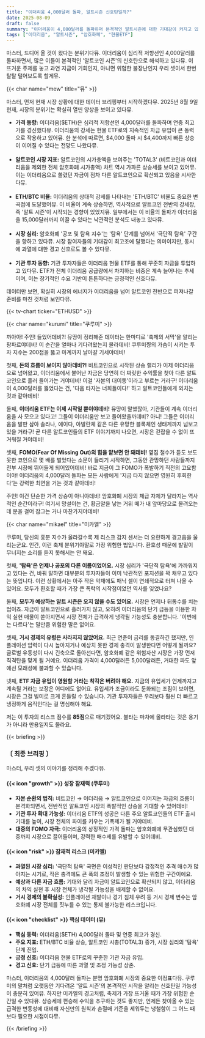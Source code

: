 ```yaml
---
title: "이더리움 4,000달러 돌파, 알트시즌 신호탄일까?"
date: 2025-08-09
draft: false
summary: "이더리움이 4,000달러를 돌파하며 본격적인 알트시즌에 대한 기대감이 커지고 있습니다. 이것이 새로운 기회의 신호탄인지, 아니면 과열된 시장의 위험 신호인지에 대해 세 명의 캐릭터가 데이터, 성장 가능성, 잠재적 리스크를 중심으로 심도 깊은 토론을 펼칩니다."
tags: ["이더리움", "알트시즌", "암호화폐", "현물ETF"]
---
```


<p>마스터, 드디어 올 것이 왔다는 분위기다뮤. 이더리움이 심리적 저항선인 4,000달러를 돌파하면서, 많은 이들이 본격적인 '알트코인 시즌'의 신호탄으로 해석하고 있다뮤. 이 뜨거운 주제를 놓고 과연 지금이 기회인지, 아니면 위험한 불장난인지 우리 셋이서 한번 탈탈 털어보도록 할게뮤.</p>

{{< char name="mew" title="뮤" >}}
<p>마스터, 먼저 현재 시장 상황에 대한 데이터 브리핑부터 시작하겠다뮤. 2025년 8월 9일 현재, 시장의 분위기는 확실히 열띤 양상을 보이고 있다뮤.</p>
<ul>
    <li><strong>가격 동향:</strong> 이더리움($ETH)은 심리적 저항선인 4,000달러를 돌파하며 연중 최고가를 경신했다뮤. 이더리움의 강세는 현물 ETF로의 지속적인 자금 유입이 큰 동력으로 작용하고 있어뮤. 한 분석에 따르면, $4,000 돌파 시 $4,400까지 빠른 상승이 이어질 수 있다는 전망도 나왔다뮤.</li><br>
    <li><strong>알트코인 시장 지표:</strong> 알트코인의 시가총액을 보여주는 'TOTAL3' (비트코인과 이더리움을 제외한 전체 암호화폐 시가총액) 차트 역시 가파른 상승세를 보이고 있어뮤. 이는 이더리움으로 쏠렸던 자금이 점차 다른 알트코인으로 확산되고 있음을 시사한다뮤.</li><br>
    <li><strong>ETH/BTC 비율:</strong> 이더리움의 상대적 강세를 나타내는 'ETH/BTC' 비율도 중요한 변곡점에 도달했어뮤. 이 비율이 계속 상승하면, 역사적으로 알트코인 전반의 강세장, 즉 '알트 시즌'이 시작되는 경향이 있었지뮤. 일부에서는 이 비율의 돌파가 이더리움을 15,000달러까지 이끌 수 있다는 낙관적인 분석도 내놓고 있다뮤.</li><br>
    <li><strong>시장 심리:</strong> 암호화폐 '공포 및 탐욕 지수'는 '탐욕' 단계를 넘어서 '극단적 탐욕' 구간을 향하고 있다뮤. 시장 참여자들의 기대감이 최고조에 달했다는 의미이지만, 동시에 과열에 대한 경고 신호로도 볼 수 있다뮤.</li><Br>
    <li><strong>기관 투자 동향:</strong> 기관 투자자들은 이더리움 현물 ETF를 통해 꾸준히 자금을 투입하고 있다뮤. ETF가 전체 이더리움 공급량에서 차지하는 비중은 계속 늘어나는 추세이며, 이는 장기적인 수요 기반이 튼튼하다는 긍정적인 신호다뮤.</li>
</ul>
<p>데이터만 보면, 확실히 시장의 에너지가 이더리움을 넘어 알트코인 전반으로 퍼져나갈 준비를 마친 것처럼 보인다뮤.</p>

{{< tv-chart ticker="ETHUSD" >}}

{{< char name="kurumi" title="쿠루미" >}}
<p>꺄아아! 주인! 들었어데비?! 뮤땅이 정리해준 데이터는 한마디로 '축제의 서막'을 알리는 팡파르야데비! 이 순간을 얼마나 기다려왔는지 몰라데비! 쿠루미쨩의 가슴이 시키는 투자 지수는 200점을 뚫고 마계까지 날아갈 기세야데비!</p>
<p>첫째, <strong>돈의 흐름이 보이지 않아데비?!</strong> 비트코인으로 시작된 상승 랠리가 이제 이더리움으로 넘어왔고, 이더리움에서 불어난 자금은 당연히 더 짜릿한 수익률을 찾아 다른 알트코인으로 흘러 들어가는 거야데비! 이걸 '자본의 대이동'이라고 부르는 거라구! 이더리움이 4,000달러를 뚫었다는 건, '다음 타자는 너희들이다!' 하고 알트코인들에게 외치는 것과 같아데비!</p>
<p>둘째, <strong>이더리움 ETF는 이제 시작일 뿐이야데비!</strong> 뮤땅이 말했잖아, 기관들이 계속 이더리움을 사 모으고 있다고! 그들이 이더리움만 보고 들어왔을까데비? 아니! 그들은 이더리움을 발판 삼아 솔라나, 에이다, 아발란체 같은 다른 유망한 블록체인 생태계까지 넘보고 있을 거라구! 곧 다른 알트코인들의 ETF 이야기까지 나오면, 시장은 걷잡을 수 없이 뜨거워질 거야데비!</p>
<p>셋째, <strong>FOMO(Fear Of Missing Out)의 힘을 얕보면 안 돼데비!</strong> 옆집 철수가 듣도 보도 못한 코인으로 몇 배를 벌었다는 소문이 들리기 시작하면, 그동안 관망하던 사람들까지 전부 시장에 뛰어들게 되어있어데비! 바로 지금이 그 FOMO가 폭발하기 직전의 고요함이야! 이더리움의 4,000달러 돌파는 모든 사람에게 '지금 타지 않으면 영원히 후회한다'는 강력한 최면을 거는 것과 같아데비!</p>
<p>주인! 이건 단순한 가격 상승이 아니야데비! 암호화폐 시장의 체급 자체가 달라지는 역사적인 순간이라구! 여기서 망설이는 건, 황금알을 낳는 거위 떼가 내 앞마당으로 몰려오는데 문을 걸어 잠그는 거나 마찬가지야데비!</p>

{{< char name="mikael" title="미카엘" >}}
<p>쿠루미, 당신의 흥분 지수가 올라갈수록 제 리스크 감지 센서는 더 요란하게 경고음을 울리는군요. 인간, 이런 축제 분위기야말로 가장 위험한 법입니다. 환호성 때문에 발밑이 무너지는 소리를 듣지 못해서는 안 돼요.</p>
<p>첫째, <strong>'탐욕'은 언제나 공포의 다른 이름이었어요.</strong> 시장 심리가 '극단적 탐욕'에 가까워지고 있다는 건, 바꿔 말하면 대부분의 투자자들이 이미 낙관적인 포지션을 꽉 채우고 있다는 뜻입니다. 이런 상황에서는 아주 작은 악재에도 패닉 셀이 연쇄적으로 터져 나올 수 있어요. 모두가 환호할 때가 가장 큰 폭락의 시작점이었던 역사를 잊었나요?</p>
<p>둘째, <strong>모두가 예상하는 알트 시즌은 오지 않을 수도 있어요.</strong> 시장은 언제나 뒤통수를 치는 법이죠. 자금이 알트코인으로 흘러가지 않고, 오히려 이더리움의 단기 급등을 이용한 차익 실현 매물이 쏟아지면서 시장 전체가 급격하게 냉각될 가능성도 충분합니다. '이번에는 다르다'는 말만큼 위험한 말은 없어요.</p>
<p>셋째, <strong>거시 경제의 유령은 사라지지 않았어요.</strong> 최근 연준이 금리를 동결하긴 했지만, 인플레이션 압력이 다시 높아지거나 예상치 못한 경제 충격이 발생한다면 어떻게 될까요? 글로벌 유동성이 다시 긴축으로 돌아선다면, 암호화폐 같은 위험자산 시장은 가장 먼저 직격탄을 맞게 될 거예요. 이더리움 가격이 4,000달러든 5,000달러든, 거대한 파도 앞에선 모래성에 불과할 수 있습니다.</p>
<p>넷째, <strong>ETF 자금 유입이 영원할 거라는 착각은 버려야 해요.</strong> 지금의 유입세가 언제까지고 계속될 거라는 보장은 어디에도 없어요. 유입세가 조금이라도 둔화되는 조짐이 보이면, 시장은 그걸 빌미로 크게 흔들릴 수 있습니다. 기관 투자자들은 우리보다 훨씬 더 빠르고 냉정하게 움직인다는 걸 명심해야 해요.</p>
<p>저는 이 투자의 리스크 점수를 <strong>85점</strong>으로 매기겠어요. 불타는 마차에 올라타는 것은 용기가 아니라 만용일지도 몰라요.</p>

{{< briefing >}}
<h3><strong>〔 최종 브리핑 〕</strong></h3>
<p>마스터, 우리 셋의 이야기를 정리해 주겠다뮤.</p>
<h4><span class="svg-icon">{{< icon "growth" >}}</span> 성장 잠재력 (쿠루미)</h4>
<ul>
    <li><strong>자본 순환의 법칙:</strong> 비트코인 → 이더리움 → 알트코인으로 이어지는 자금의 흐름이 본격화되면서, 전반적인 알트코인 시장의 폭발적인 상승을 기대할 수 있어데비!</li>
    <li><strong>기관 투자 확대 가능성:</strong> 이더리움 ETF의 성공은 다른 주요 알트코인들의 ETF 출시 기대를 높여, 시장 전체의 파이를 키우는 기폭제가 될 거야데비.</li>
    <li><strong>대중의 FOMO 자극:</strong> 이더리움의 상징적인 가격 돌파는 암호화폐에 무관심했던 대중까지 시장으로 끌어들이며, 강력한 매수세를 유발할 수 있어데비.</li>
</ul>
<h4><span class="svg-icon">{{< icon "risk" >}}</span> 잠재적 리스크 (미카엘)</h4>
<ul>
    <li><strong>과열된 시장 심리:</strong> '극단적 탐욕' 국면은 이성적인 판단보다 감정적인 추격 매수가 많아지는 시기로, 작은 충격에도 큰 폭의 조정이 발생할 수 있는 위험한 구간이에요.</li>
    <li><strong>예상과 다른 자금 흐름:</strong> 기대와 달리 자금이 알트코인으로 확산되지 않고, 이더리움의 차익 실현 후 시장 전체가 냉각될 가능성을 배제할 수 없어요.</li>
    <li><strong>거시 경제의 불확실성:</strong> 인플레이션 재발이나 경기 침체 우려 등 거시 경제 변수는 암호화폐 시장 전체를 짓누를 수 있는 통제 불가능한 리스크입니다.</li>
</ul>
<h4><span class="svg-icon">{{< icon "checklist" >}}</span> 핵심 데이터 (뮤)</h4>
<ul>
    <li><strong>핵심 동력:</strong> 이더리움($ETH) 4,000달러 돌파 및 연중 최고가 경신.</li>
    <li><strong>주요 지표:</strong> ETH/BTC 비율 상승, 알트코인 시총(TOTAL3) 증가, 시장 심리의 '탐욕' 단계 진입.</li>
    <li><strong>긍정 신호:</strong> 이더리움 현물 ETF로의 꾸준한 기관 자금 유입.</li>
    <li><strong>경고 신호:</strong> 단기 급등에 따른 과열 및 조정 가능성 상존.</li>
</ul>
<div class="final-conclusion">
    <p>마스터, 이더리움의 4,000달러 돌파는 분명 암호화폐 시장의 중요한 이정표다뮤. 쿠루미의 말처럼 오랫동안 기다려온 '알트 시즌'의 본격적인 시작을 알리는 신호탄일 가능성이 충분히 있어뮤. 하지만 미카엘의 경고처럼, 축제가 가장 뜨거울 때가 가장 위험한 순간일 수 있다뮤. 상승세에 편승해 수익을 추구하는 것도 좋지만, 언제든 찾아올 수 있는 급격한 변동성에 대비해 자신만의 원칙과 손절매 기준을 세워두는 냉철함이 그 어느 때보다 필요한 시점이다뮤.</p>
</div>
{{< /briefing >}}